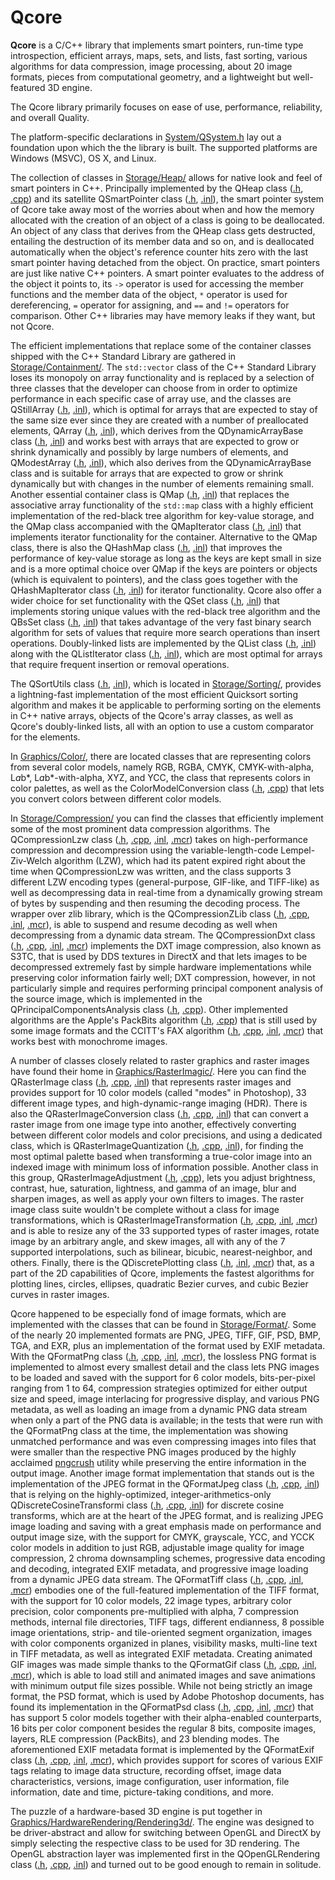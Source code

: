 # Qcore

**Qcore** is a C/C++ library that implements smart pointers, run-time type introspection, efficient arrays, maps, sets, and lists, fast sorting, various algorithms for data compression, image processing, about 20 image formats, pieces from computational geometry, and a lightweight but well-featured 3D engine.

The Qcore library primarily focuses on ease of use, performance, reliability, and overall Quality.

The platform-specific declarations in [System/QSystem.h](Qcore/System/QSystem.h) lay out a foundation upon which the the library is built. The supported platforms are Windows (MSVC), OS X, and Linux.

The collection of classes in [Storage/Heap/](Qcore/Storage/Heap) allows for native look and feel of smart pointers in C++. Principally implemented by the QHeap class ([.h](Qcore/Storage/Heap/QHeap.h), [.cpp](Qcore/Storage/Heap/QHeap.cpp)) and its satellite QSmartPointer class ([.h](Qcore/Storage/Heap/QSmartPointer.h), [.inl](Qcore/Storage/Heap/QSmartPointer.inl)), the smart pointer system of Qcore take away most of the worries about when and how the memory allocated with the creation of an object of a class is going to be deallocated. An object of any class that derives from the QHeap class gets destructed, entailing the destruction of its member data and so on, and is deallocated automatically when the object's reference counter hits zero with the last smart pointer having detached from the object. On practice, smart pointers are just like native C++ pointers. A smart pointer evaluates to the address of the object it points to, its `->` operator is used for accessing the member functions and the member data of the object, `*` operator is used for dereferencing, `=` operator for assigning, and `==` and `!=` operators for comparison. Other C++ libraries may have memory leaks if they want, but not Qcore.

The efficient implementations that replace some of the container classes shipped with the C++ Standard Library are gathered in [Storage/Containment/](Qcore/Storage/Containment). The `std::vector` class of the C++ Standard Library loses its monopoly on array functionality and is replaced by a selection of three classes that the developer can choose from in order to optimize performance in each specific case of array use, and the classes are QStillArray ([.h](Qcore/Storage/Containment/QStillArray.h), [.inl](Qcore/Storage/Containment/QStillArray.inl)), which is optimal for arrays that are expected to stay of the same size ever since they are created with a number of preallocated elements, QArray ([.h](Qcore/Storage/Containment/QArray.h), [.inl](Qcore/Storage/Containment/QArray.inl)), which derives from the QDynamicArrayBase class ([.h](Qcore/Storage/Containment/QDynamicArrayBase.h), [.inl](Qcore/Storage/Containment/QDynamicArrayBase.inl)) and works best with arrays that are expected to grow or shrink dynamically and possibly by large numbers of elements, and QModestArray ([.h](Qcore/Storage/Containment/QModestArray.h), [.inl](Qcore/Storage/Containment/QModestArray.inl)), which also derives from the QDynamicArrayBase class and is suitable for arrays that are expected to grow or shrink dynamically but with changes in the number of elements remaining small. Another essential container class is QMap ([.h](Qcore/Storage/Containment/QMap.h), [.inl](Qcore/Storage/Containment/QMap.inl)) that replaces the associative array functionality of the `std::map` class with a highly efficient implementation of the red-black tree algorithm for key-value storage, and the QMap class accompanied with the QMapIterator class ([.h](Qcore/Storage/Containment/QMapIterator.h), [.inl](Qcore/Storage/Containment/QMapIterator.inl)) that implements iterator functionality for the container. Alternative to the QMap class, there is also the QHashMap class ([.h](Qcore/Storage/Containment/QHashMap.h), [.inl](Qcore/Storage/Containment/QHashMap.inl)) that improves the performance of key-value storage as long as the keys are kept small in size and is a more optimal choice over QMap if the keys are pointers or objects (which is equivalent to pointers), and the class goes together with the QHashMapIterator class ([.h](Qcore/Storage/Containment/QHashMapIterator.h), [.inl](Qcore/Storage/Containment/QHashMapIterator.inl)) for iterator functionality. Qcore also offer a wider choice for set functionality with the QSet class ([.h](Qcore/Storage/Containment/QSet.h), [.inl](Qcore/Storage/Containment/QSet.inl)) that implements storing unique values with the red-black tree algorithm and the QBsSet class ([.h](Qcore/Storage/Containment/QBsSet.h), [.inl](Qcore/Storage/Containment/QBsSet.inl)) that takes advantage of the very fast binary search algorithm for sets of values that require more search operations than insert operations. Doubly-linked lists are implemented by the QList class ([.h](Qcore/Storage/Containment/QList.h), [.inl](Qcore/Storage/Containment/QList.inl)) along with the QListIterator class ([.h](Qcore/Storage/Containment/QListIterator.h), [.inl](Qcore/Storage/Containment/QListIterator.inl)), which are most optimal for arrays that require frequent insertion or removal operations.

The QSortUtils class ([.h](Qcore/Storage/Sorting/QSortUtils.h), [.inl](Qcore/Storage/Sorting/QSortUtils.inl)), which is located in [Storage/Sorting/](Qcore/Storage/Sorting), provides a lightning-fast implementation of the most efficient Quicksort sorting algorithm and makes it be applicable to performing sorting on the elements in C++ native arrays, objects of the Qcore's array classes, as well as Qcore's doubly-linked lists, all with an option to use a custom comparator for the elements.

In [Graphics/Color/](Qcore/Graphics/Color), there are located classes that are representing colors from several color models, namely RGB, RGBA, CMYK, CMYK-with-alpha, L*a*b*, L*a*b*-with-alpha, XYZ, and YCC, the class that represents colors in color palettes, as well as the ColorModelConversion class ([.h](Qcore/Graphics/Color/QColorModelConversion.h), [.cpp](Qcore/Graphics/Color/QColorModelConversion.cpp)) that lets you convert colors between different color models.

In [Storage/Compression/](Qcore/Storage/Compression) you can find the classes that efficiently implement some of the most prominent data compression algorithms. The QCompressionLzw class ([.h](Qcore/Storage/Compression/QCompressionLzw.h), [.cpp](Qcore/Storage/Compression/QCompressionLzw.cpp), [.inl](Qcore/Storage/Compression/QCompressionLzw.inl), [.mcr](Qcore/Storage/Compression/QCompressionLzw.mcr)) takes on high-performance compression and decompression using the variable-length-code Lempel-Ziv-Welch algorithm (LZW), which had its patent expired right about the time when QCompressionLzw was written, and the class supports 3 different LZW encoding types (general-purpose, GIF-like, and TIFF-like) as well as decompressing data in real-time from a dynamically growing stream of bytes by suspending and then resuming the decoding process. The wrapper over zlib library, which is the QCompressionZLib class ([.h](Qcore/Storage/Compression/QCompressionZLib.h), [.cpp](Qcore/Storage/Compression/QCompressionZLib.cpp), [.inl](Qcore/Storage/Compression/QCompressionZLib.inl), [.mcr](Qcore/Storage/Compression/QCompressionZLib.mcr)), is able to suspend and resume decoding as well when decompressing from a dynamic data stream. The QCompressionDxt class ([.h](Qcore/Storage/Compression/QCompressionDxt.h), [.cpp](Qcore/Storage/Compression/QCompressionDxt.cpp), [.inl](Qcore/Storage/Compression/QCompressionDxt.inl), [.mcr](Qcore/Storage/Compression/QCompressionDxt.mcr)) implements the DXT image compression, also known as S3TC, that is used by DDS textures in DirectX and that lets images to be decompressed extremely fast by simple hardware implementations while preserving color information fairly well; DXT compression, however, in not particularly simple and requires performing principal component analysis of the source image, which is implemented in the QPrincipalComponentsAnalysis class ([.h](Qcore/Statistics/QPrincipalComponentsAnalysis.h), [.cpp](Qcore/Statistics/QPrincipalComponentsAnalysis.cpp)). Other implemented algorithms are the Apple's PackBits algorithm ([.h](Qcore/Storage/Compression/QCompressionPackBits.h), [.cpp](Qcore/Storage/Compression/QCompressionPackBits.cpp)) that is still used by some image formats and the CCITT's FAX algorithm ([.h](Qcore/Storage/Compression/QCompressionFax.h), [.cpp](Qcore/Storage/Compression/QCompressionFax.cpp), [.inl](Qcore/Storage/Compression/QCompressionFax.inl), [.mcr](Qcore/Storage/Compression/QCompressionFax.mcr)) that works best with monochrome images.

A number of classes closely related to raster graphics and raster images have found their home in [Graphics/RasterImagic/](Qcore/Graphics/RasterImagic). Here you can find the QRasterImage class ([.h](Qcore/Graphics/RasterImagic/QRasterImage.h), [.cpp](Qcore/Graphics/RasterImagic/QRasterImage.cpp), [.inl](Qcore/Graphics/RasterImagic/QRasterImage.inl)) that represents raster images and provides support for 10 color models (called "modes" in Photoshop), 33 different image types, and high-dynamic-range imaging (HDR). There is also the QRasterImageConversion class ([.h](Qcore/Graphics/RasterImagic/QRasterImageConversion.h), [.cpp](Qcore/Graphics/RasterImagic/QRasterImageConversion.cpp), [.inl](Qcore/Graphics/RasterImagic/QRasterImageConversion.inl)) that can convert a raster image from one image type into another, effectively converting between different color models and color precisions, and using a dedicated class, which is QRasterImageQuantization ([.h](Qcore/Graphics/RasterImagic/QRasterImageQuantization.h), [.cpp](Qcore/Graphics/RasterImagic/QRasterImageQuantization.cpp), [.inl](Qcore/Graphics/RasterImagic/QRasterImageQuantization.inl)), for finding the most optimal palette based when transforming a true-color image into an indexed image with minimum loss of information possible. Another class in this group, QRasterImageAdjustment ([.h](Qcore/Graphics/RasterImagic/QRasterImageAdjustment.h), [.cpp](Qcore/Graphics/RasterImagic/QRasterImageAdjustment.cpp)), lets you adjust brightness, contrast, hue, saturation, lightness, and gamma of an image, blur and sharpen images, as well as apply your own filters to images. The raster image class suite wouldn't be complete without a class for image transformations, which is QRasterImageTransformation ([.h](Qcore/Graphics/RasterImagic/QRasterImageTransformation.h), [.cpp](Qcore/Graphics/RasterImagic/QRasterImageTransformation.cpp), [.inl](Qcore/Graphics/RasterImagic/QRasterImageTransformation.inl), [.mcr](Qcore/Graphics/RasterImagic/QRasterImageTransformation.mcr)) and is able to resize any of the 33 supported types of raster images, rotate image by an arbitrary angle, and skew images, all with any of the 7 supported interpolations, such as bilinear, bicubic, nearest-neighbor, and others. Finally, there is the QDiscretePlotting class ([.h](Qcore/Graphics/RasterImagic/QDiscretePlotting.h), [.inl](Qcore/Graphics/RasterImagic/QDiscretePlotting.inl), [.mcr](Qcore/Graphics/RasterImagic/QDiscretePlotting.mcr)) that, as a part of the 2D capabilities of Qcore, implements the fastest algorithms for plotting lines, circles, ellipses, quadratic Bezier curves, and cubic Bezier curves in raster images.

Qcore happened to be especially fond of image formats, which are implemented with the classes that can be found in [Storage/Format/](Qcore/Storage/Format). Some of the nearly 20 implemented formats are PNG, JPEG, TIFF, GIF, PSD, BMP, TGA, and EXR, plus an implementation of the format used by EXIF metadata. With the QFormatPng class ([.h](Qcore/Storage/Format/QFormatPng.h), [.cpp](Qcore/Storage/Format/QFormatPng.cpp), [.inl](Qcore/Storage/Format/QFormatPng.inl), [.mcr](Qcore/Storage/Format/QFormatPng.mcr)), the lossless PNG format is implemented to almost every smallest detail and the class lets PNG images to be loaded and saved with the support for 6 color models, bits-per-pixel ranging from 1 to 64, compression strategies optimized for either output size and speed, image interlacing for progressive display, and various PNG metadata, as well as loading an image from a dynamic PNG data stream when only a part of the PNG data is available; in the tests that were run with the QFormatPng class at the time, the implementation was showing unmatched performance and was even compressing images into files that were smaller than the respective PNG images produced by the highly acclaimed [pngcrush](http://en.wikipedia.org/wiki/Pngcrush) utility while preserving the entire information in the output image. Another image format implementation that stands out is the implementation of the JPEG format in the QFormatJpeg class ([.h](Qcore/Storage/Format/QFormatJpeg.h), [.cpp](Qcore/Storage/Format/QFormatJpeg.cpp), [.inl](Qcore/Storage/Format/QFormatJpeg.inl)) that is relying on the highly-optimized, integer-arithmetics-only QDiscreteCosineTransformi class ([.h](Qcore/Mathematics/QDiscreteCosineTransformi.h), [.cpp](Qcore/Mathematics/QDiscreteCosineTransformi.cpp), [.inl](Qcore/Mathematics/QDiscreteCosineTransformi.inl)) for discrete cosine transforms, which are at the heart of the JPEG format, and is realizing JPEG image loading and saving with a great emphasis made on performance and output image size, with the support for CMYK, grayscale, YCC, and YCCK color models in addition to just RGB, adjustable image quality for image compression, 2 chroma downsampling schemes, progressive data encoding and decoding, integrated EXIF metadata, and progressive image loading from a dynamic JPEG data stream. The QFormatTiff class ([.h](Qcore/Storage/Format/QFormatTiff.h), [.cpp](Qcore/Storage/Format/QFormatTiff.cpp), [.inl](Qcore/Storage/Format/QFormatTiff.inl), [.mcr](Qcore/Storage/Format/QFormatTiff.mcr)) embodies one of the full-featured implementation of the TIFF format, with the support for 10 color models, 22 image types, arbitrary color precision, color components pre-multiplied with alpha, 7 compression methods, internal file directories, TIFF tags, different endianness, 8 possible image orientations, strip- and tile-oriented segment organization, images with color components organized in planes, visibility masks, multi-line text in TIFF metadata, as well as integrated EXIF metadata. Creating animated GIF images was made simple thanks to the QFormatGif class ([.h](Qcore/Storage/Format/QFormatGif.h), [.cpp](Qcore/Storage/Format/QFormatGif.cpp), [.inl](Qcore/Storage/Format/QFormatGif.inl), [.mcr](Qcore/Storage/Format/QFormatGif.mcr)), which is able to load still and animated images and save animations with minimum output file sizes possible. While not being strictly an image format, the PSD format, which is used by Adobe Photoshop documents, has found its implementation in the QFormatPsd class ([.h](Qcore/Storage/Format/QFormatPsd.h), [.cpp](Qcore/Storage/Format/QFormatPsd.cpp), [.inl](Qcore/Storage/Format/QFormatPsd.inl), [.mcr](Qcore/Storage/Format/QFormatPsd.mcr)) that has support 5 color models together with their alpha-enabled counterparts, 16 bits per color component besides the regular 8 bits, composite images, layers, RLE compression (PackBits), and 23 blending modes. The aforementioned EXIF metadata format is implemented by the QFormatExif class ([.h](Qcore/Storage/Format/QFormatExif.h), [.cpp](Qcore/Storage/Format/QFormatExif.cpp), [.inl](Qcore/Storage/Format/QFormatExif.inl), [.mcr](Qcore/Storage/Format/QFormatExif.mcr)), which provides support for scores of various EXIF tags relating to image data structure, recording offset, image data characteristics, versions, image configuration, user information, file information, date and time, picture-taking conditions, and more.

The puzzle of a hardware-based 3D engine is put together in [Graphics/HardwareRendering/Rendering3d/](Qcore/Graphics/HardwareRendering/Rendering3d). The engine was designed to be driver-abstract and allow for switching between OpenGL and DirectX by simply selecting the respective class to be used for 3D rendering. The OpenGL abstraction layer was implemented first in the QOpenGLRendering class ([.h](Qcore/Graphics/HardwareRendering/Rendering3d/OpenGL/QOpenGLRendering.h), [.cpp](Qcore/Graphics/HardwareRendering/Rendering3d/OpenGL/QOpenGLRendering.cpp), [.inl](Qcore/Graphics/HardwareRendering/Rendering3d/OpenGL/QOpenGLRendering.inl)) and turned out to be good enough to remain in solitude.
